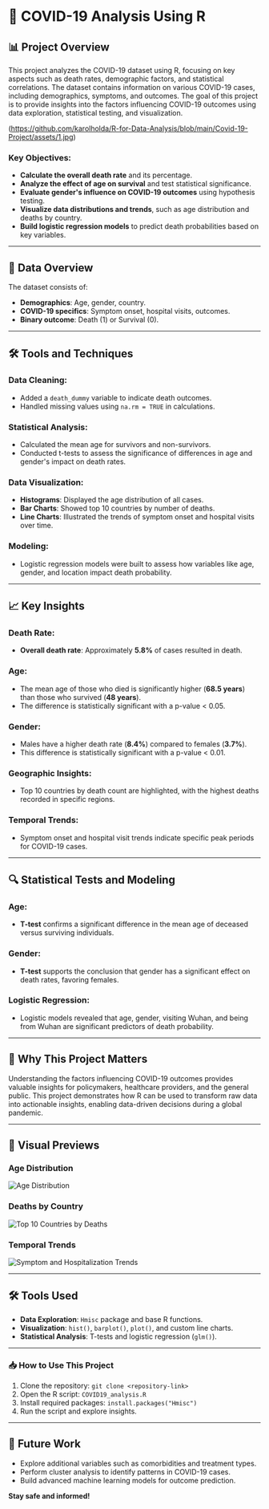 # 🦠 COVID-19 Analysis Using R

## 📊 Project Overview

This project analyzes the COVID-19 dataset using R, focusing on key aspects such as death rates, demographic factors, and statistical correlations. The dataset contains information on various COVID-19 cases, including demographics, symptoms, and outcomes. The goal of this project is to provide insights into the factors influencing COVID-19 outcomes using data exploration, statistical testing, and visualization.

(https://github.com/karolholda/R-for-Data-Analysis/blob/main/Covid-19-Project/assets/1.jpg)

### Key Objectives:
- **Calculate the overall death rate** and its percentage.
- **Analyze the effect of age on survival** and test statistical significance.
- **Evaluate gender's influence on COVID-19 outcomes** using hypothesis testing.
- **Visualize data distributions and trends**, such as age distribution and deaths by country.
- **Build logistic regression models** to predict death probabilities based on key variables.

---

## 📅 Data Overview

The dataset consists of:
- **Demographics**: Age, gender, country.
- **COVID-19 specifics**: Symptom onset, hospital visits, outcomes.
- **Binary outcome**: Death (1) or Survival (0).

---

## 🛠 Tools and Techniques

### Data Cleaning:
- Added a `death_dummy` variable to indicate death outcomes.
- Handled missing values using `na.rm = TRUE` in calculations.

### Statistical Analysis:
- Calculated the mean age for survivors and non-survivors.
- Conducted t-tests to assess the significance of differences in age and gender's impact on death rates.

### Data Visualization:
- **Histograms**: Displayed the age distribution of all cases.
- **Bar Charts**: Showed top 10 countries by number of deaths.
- **Line Charts**: Illustrated the trends of symptom onset and hospital visits over time.

### Modeling:
- Logistic regression models were built to assess how variables like age, gender, and location impact death probability.

---

## 📈 Key Insights

### Death Rate:
- **Overall death rate**: Approximately **5.8%** of cases resulted in death.

### Age:
- The mean age of those who died is significantly higher (**68.5 years**) than those who survived (**48 years**).
- The difference is statistically significant with a p-value < 0.05.

### Gender:
- Males have a higher death rate (**8.4%**) compared to females (**3.7%**).
- This difference is statistically significant with a p-value < 0.01.

### Geographic Insights:
- Top 10 countries by death count are highlighted, with the highest deaths recorded in specific regions.

### Temporal Trends:
- Symptom onset and hospital visit trends indicate specific peak periods for COVID-19 cases.

---

## 🔍 Statistical Tests and Modeling

### Age:
- **T-test** confirms a significant difference in the mean age of deceased versus surviving individuals.

### Gender:
- **T-test** supports the conclusion that gender has a significant effect on death rates, favoring females.

### Logistic Regression:
- Logistic models revealed that age, gender, visiting Wuhan, and being from Wuhan are significant predictors of death probability.

---

## 🌟 Why This Project Matters

Understanding the factors influencing COVID-19 outcomes provides valuable insights for policymakers, healthcare providers, and the general public. This project demonstrates how R can be used to transform raw data into actionable insights, enabling data-driven decisions during a global pandemic.

---

## 📸 Visual Previews

### Age Distribution
![Age Distribution](path/to/your/age_distribution_image.png)

### Deaths by Country
![Top 10 Countries by Deaths](path/to/your/deaths_by_country_image.png)

### Temporal Trends
![Symptom and Hospitalization Trends](path/to/your/temporal_trends_image.png)

---

## 🛠 Tools Used
- **Data Exploration**: `Hmisc` package and base R functions.
- **Visualization**: `hist()`, `barplot()`, `plot()`, and custom line charts.
- **Statistical Analysis**: T-tests and logistic regression (`glm()`).

---

### 📥 How to Use This Project
1. Clone the repository: `git clone <repository-link>`
2. Open the R script: `COVID19_analysis.R`
3. Install required packages: `install.packages("Hmisc")`
4. Run the script and explore insights.

---

## 🚀 Future Work
- Explore additional variables such as comorbidities and treatment types.
- Perform cluster analysis to identify patterns in COVID-19 cases.
- Build advanced machine learning models for outcome prediction.

**Stay safe and informed!**
